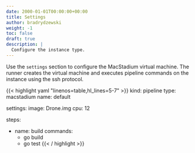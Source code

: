 ```yaml
---
date: 2000-01-01T00:00:00+00:00
title: Settings
author: bradrydzewski
weight: -1
toc: false
draft: true
description: |
  Configure the instance type.
---
```


Use the `settings` section to configure the MacStadium virtual machine. The runner creates the virtual machine and executes pipeline commands on the instance using the ssh protocol.

{{< highlight yaml "linenos=table,hl_lines=5-7" >}}
kind: pipeline
type: macstadium
name: default

settings:
  image: Drone.img
  cpu: 12

steps:
- name: build
  commands:
  - go build
  - go test
{{< / highlight >}}
